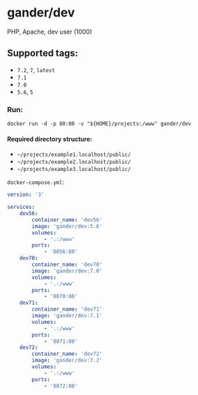 # gander/dev
PHP, Apache, dev user (1000)

## Supported tags:
* `7.2`, `7`, `latest`
* `7.1`
* `7.0`
* `5.6`, `5`

### Run:
`docker run -d -p 80:80 -v "${HOME}/projects:/www" gander/dev`

#### Required directory structure:
+ `~/projects/example1.localhost/public/`
+ `~/projects/example2.localhost/public/`
+ `~/projects/example3.localhost/public/`

`docker-compose.yml`:
```yaml
version: '3'

services:
    dev56:
        container_name: 'dev56'
        image: 'gander/dev:5.6'
        volumes:
            - '.:/www'
        ports:
            - '8056:80'
    dev70:
        container_name: 'dev70'
        image: 'gander/dev:7.0'
        volumes:
            - '.:/www'
        ports:
            - '8070:80'
    dev71:
        container_name: 'dev71'
        image: 'gander/dev:7.1'
        volumes:
            - '.:/www'
        ports:
            - '8071:80'
    dev72:
        container_name: 'dev72'
        image: 'gander/dev:7.2'
        volumes:
            - '.:/www'
        ports:
            - '8072:80'
```
